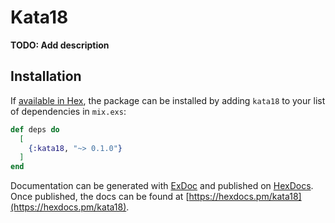 # Kata18

**TODO: Add description**

## Installation

If [available in Hex](https://hex.pm/docs/publish), the package can be installed
by adding `kata18` to your list of dependencies in `mix.exs`:

```elixir
def deps do
  [
    {:kata18, "~> 0.1.0"}
  ]
end
```

Documentation can be generated with [ExDoc](https://github.com/elixir-lang/ex_doc)
and published on [HexDocs](https://hexdocs.pm). Once published, the docs can
be found at [https://hexdocs.pm/kata18](https://hexdocs.pm/kata18).

